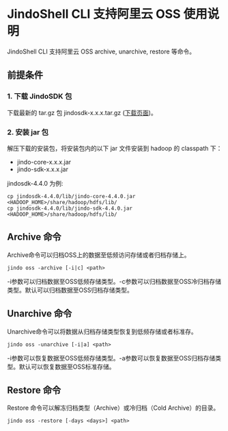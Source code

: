# JindoShell CLI 支持阿里云 OSS 使用说明
JindoShell CLI 支持阿里云 OSS archive, unarchive, restore 等命令。

## 前提条件
### 1. 下载 JindoSDK 包
下载最新的 tar.gz 包 jindosdk-x.x.x.tar.gz ([下载页面](/docs/user/4.x/jindodata_download.md))。

### 2. 安装 jar 包
解压下载的安装包，将安装包内的以下 jar 文件安装到 hadoop 的 classpath 下：
* jindo-core-x.x.x.jar
* jindo-sdk-x.x.x.jar

jindosdk-4.4.0 为例:
```
cp jindosdk-4.4.0/lib/jindo-core-4.4.0.jar <HADOOP_HOME>/share/hadoop/hdfs/lib/
cp jindosdk-4.4.0/lib/jindo-sdk-4.4.0.jar <HADOOP_HOME>/share/hadoop/hdfs/lib/
```

## Archive 命令
Archive命令可以归档OSS上的数据至低频访问存储或者归档存储上。

```
jindo oss -archive [-i|c] <path>
```

-i参数可以归档数据至OSS低频存储类型。-c参数可以归档数据至OSS冷归档存储类型。默认可以归档数据至OSS归档存储类型。

## Unarchive 命令
Unarchive命令可以将数据从归档存储类型恢复到低频存储或者标准存。

```
jindo oss -unarchive [-i|a] <path>
```

-i参数可以恢复数据至OSS低频存储类型。-a参数可以恢复数据至OSS归档存储类型。默认可以恢复数据至OSS标准存储。

## Restore 命令
Restore 命令可以解冻归档类型（Archive）或冷归档（Cold Archive）的目录。

```
jindo oss -restore [-days <days>] <path>
```